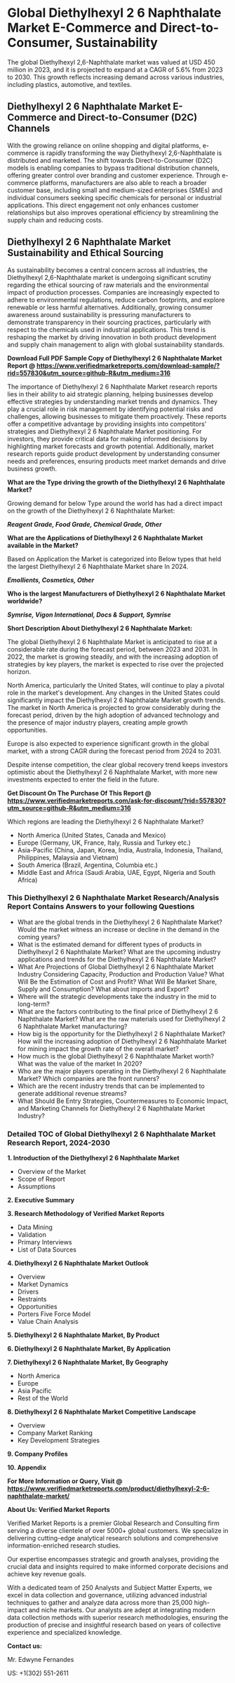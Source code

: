 <h1>Global Diethylhexyl 2 6 Naphthalate Market E-Commerce and Direct-to-Consumer, Sustainability</h1><p class=""><p>The global Diethylhexyl 2,6-Naphthalate market was valued at USD 450 million in 2023, and it is projected to expand at a CAGR of 5.6% from 2023 to 2030. This growth reflects increasing demand across various industries, including plastics, automotive, and textiles.</p><h2>Diethylhexyl 2 6 Naphthalate Market E-Commerce and Direct-to-Consumer (D2C) Channels</h2><p>With the growing reliance on online shopping and digital platforms, e-commerce is rapidly transforming the way Diethylhexyl 2,6-Naphthalate is distributed and marketed. The shift towards Direct-to-Consumer (D2C) models is enabling companies to bypass traditional distribution channels, offering greater control over branding and customer experience. Through e-commerce platforms, manufacturers are also able to reach a broader customer base, including small and medium-sized enterprises (SMEs) and individual consumers seeking specific chemicals for personal or industrial applications. This direct engagement not only enhances customer relationships but also improves operational efficiency by streamlining the supply chain and reducing costs.</p><h2>Diethylhexyl 2 6 Naphthalate Market Sustainability and Ethical Sourcing</h2><p>As sustainability becomes a central concern across all industries, the Diethylhexyl 2,6-Naphthalate market is undergoing significant scrutiny regarding the ethical sourcing of raw materials and the environmental impact of production processes. Companies are increasingly expected to adhere to environmental regulations, reduce carbon footprints, and explore renewable or less harmful alternatives. Additionally, growing consumer awareness around sustainability is pressuring manufacturers to demonstrate transparency in their sourcing practices, particularly with respect to the chemicals used in industrial applications. This trend is reshaping the market by driving innovation in both product development and supply chain management to align with global sustainability standards.</p></p><p class=""><strong>Download Full PDF Sample Copy of Diethylhexyl 2 6 Naphthalate Market Report @ <a href="https://www.verifiedmarketreports.com/download-sample/?rid=557830&utm_source=github-R&utm_medium=316" target="_blank">https://www.verifiedmarketreports.com/download-sample/?rid=557830&utm_source=github-R&utm_medium=316</a></strong></p><p>The importance of&nbsp;Diethylhexyl 2 6 Naphthalate Market research reports lies in their ability to aid strategic planning, helping businesses develop effective strategies by understanding market trends and dynamics. They play a crucial role in risk management by identifying potential risks and challenges, allowing businesses to mitigate them proactively. These reports offer a competitive advantage by providing insights into competitors' strategies and Diethylhexyl 2 6 Naphthalate Market positioning. For investors, they provide critical data for making informed decisions by highlighting market forecasts and growth potential. Additionally, market research reports guide product development by understanding consumer needs and preferences, ensuring products meet market demands and drive business growth.</p><p><strong>What are the&nbsp;Type driving the growth of the Diethylhexyl 2 6 Naphthalate Market?</strong></p><p id="" class="">Growing demand for below Type around the world has had a direct impact on the growth of the Diethylhexyl 2 6 Naphthalate Market:</p><p class=""><em><strong>Reagent Grade, Food Grade, Chemical Grade, Other</strong></em></p><p class=""><strong>What are the&nbsp;Applications&nbsp;of Diethylhexyl 2 6 Naphthalate Market available in the Market?</strong></p><p id="" class="">Based on Application the Market is categorized into Below types that held the largest Diethylhexyl 2 6 Naphthalate Market share In 2024.</p><p class=""><em><strong>Emollients, Cosmetics, Other</strong></em></p><p class=""><strong>Who is the largest Manufacturers of Diethylhexyl 2 6 Naphthalate Market worldwide?</strong></p><p><em><strong>Symrise, Vigon International, Docs & Support, Symrise</strong></em></p><p id="" class=""><strong>Short Description About Diethylhexyl 2 6 Naphthalate Market:</strong></p><p>The global Diethylhexyl 2 6 Naphthalate Market is anticipated to rise at a considerable rate during the forecast period, between 2023 and 2031. In 2022, the market is growing steadily, and with the increasing adoption of strategies by key players, the market is expected to rise over the projected horizon.</p><p>North America, particularly the United States, will continue to play a pivotal role in the market's development. Any changes in the United States could significantly impact the Diethylhexyl 2 6 Naphthalate Market growth trends. The market in North America is projected to grow considerably during the forecast period, driven by the high adoption of advanced technology and the presence of major industry players, creating ample growth opportunities.</p><p>Europe is also expected to experience significant growth in the global market, with a strong CAGR during the forecast period from 2024 to 2031.</p><p>Despite intense competition, the clear global recovery trend keeps investors optimistic about the Diethylhexyl 2 6 Naphthalate Market, with more new investments expected to enter the field in the future.</p><p id="" class=""><strong>Get Discount On The Purchase Of This Report @ <a href="https://www.verifiedmarketreports.com/ask-for-discount/?rid=557830?utm_source=github-R&utm_medium=316" target="_blank">https://www.verifiedmarketreports.com/ask-for-discount/?rid=557830?utm_source=github-R&utm_medium=316</a></strong></p><p class="">Which regions are leading the Diethylhexyl 2 6 Naphthalate Market?</p><ul><li>North America (United States, Canada and Mexico)</li><li>Europe (Germany, UK, France, Italy, Russia and Turkey etc.)</li><li>Asia-Pacific (China, Japan, Korea, India, Australia, Indonesia, Thailand, Philippines, Malaysia and Vietnam)</li><li>South America (Brazil, Argentina, Columbia etc.)</li><li>Middle East and Africa (Saudi Arabia, UAE, Egypt, Nigeria and South Africa)</li></ul><h3 id="" class="">This Diethylhexyl 2 6 Naphthalate Market Research/Analysis Report Contains Answers to your following Questions</h3><ul><li>What are the global trends in the Diethylhexyl 2 6 Naphthalate Market? Would the market witness an increase or decline in the demand in the coming years?</li><li>What is the estimated demand for different types of products in Diethylhexyl 2 6 Naphthalate Market? What are the upcoming industry applications and trends for the Diethylhexyl 2 6 Naphthalate Market?</li><li>What Are Projections of Global Diethylhexyl 2 6 Naphthalate Market Industry Considering Capacity, Production and Production Value? What Will Be the Estimation of Cost and Profit? What Will Be Market Share, Supply and Consumption? What about imports and Export?</li><li>Where will the strategic developments take the industry in the mid to long-term?</li><li>What are the factors contributing to the final price of Diethylhexyl 2 6 Naphthalate Market? What are the raw materials used for Diethylhexyl 2 6 Naphthalate Market manufacturing?</li><li>How big is the opportunity for the Diethylhexyl 2 6 Naphthalate Market? How will the increasing adoption of Diethylhexyl 2 6 Naphthalate Market for mining impact the growth rate of the overall market?</li><li>How much is the global Diethylhexyl 2 6 Naphthalate Market worth? What was the value of the market In 2020?</li><li>Who are the major players operating in the Diethylhexyl 2 6 Naphthalate Market? Which companies are the front runners?</li><li>Which are the recent industry trends that can be implemented to generate additional revenue streams?</li><li>What Should Be Entry Strategies, Countermeasures to Economic Impact, and Marketing Channels for Diethylhexyl 2 6 Naphthalate Market Industry?</li></ul><h3 id="" class="">Detailed TOC of Global Diethylhexyl 2 6 Naphthalate Market Research Report, 2024-2030</h3><p id="" class=""><strong>1. Introduction of the Diethylhexyl 2 6 Naphthalate Market</strong></p><ul><li>Overview of the Market</li><li>Scope of Report</li><li>Assumptions</li></ul><p id="" class=""><strong>2. Executive Summary</strong></p><p id="" class=""><strong>3. Research Methodology of Verified Market Reports</strong></p><ul><li>Data Mining</li><li>Validation</li><li>Primary Interviews</li><li>List of Data Sources</li></ul><p id="" class=""><strong>4. Diethylhexyl 2 6 Naphthalate Market Outlook</strong></p><ul><li>Overview</li><li>Market Dynamics</li><li>Drivers</li><li>Restraints</li><li>Opportunities</li><li>Porters Five Force Model</li><li>Value Chain Analysis</li></ul><p id="" class=""><strong>5. Diethylhexyl 2 6 Naphthalate Market, By Product</strong></p><p id="" class=""><strong>6. Diethylhexyl 2 6 Naphthalate Market, By Application</strong></p><p id="" class=""><strong>7. Diethylhexyl 2 6 Naphthalate Market, By Geography</strong></p><ul><li>North America</li><li>Europe</li><li>Asia Pacific</li><li>Rest of the World</li></ul><p id="" class=""><strong>8. Diethylhexyl 2 6 Naphthalate Market Competitive Landscape</strong></p><ul><li>Overview</li><li>Company Market Ranking</li><li>Key Development Strategies</li></ul><p id="" class=""><strong>9. Company Profiles</strong></p><p id="" class=""><strong>10. Appendix</strong></p><p id="" class=""><strong>For More Information or Query, Visit @ <a href="https://www.verifiedmarketreports.com/product/diethylhexyl-2-6-naphthalate-market/" target="_blank">https://www.verifiedmarketreports.com/product/diethylhexyl-2-6-naphthalate-market/</a></strong></p><p id="" class=""><strong>About Us: Verified Market Reports</strong></p><p id="" class="">Verified Market Reports is a premier Global Research and Consulting firm serving a diverse clientele of over 5000+ global customers. We specialize in delivering cutting-edge analytical research solutions and comprehensive information-enriched research studies.</p><p id="" class="">Our expertise encompasses strategic and growth analyses, providing the crucial data and insights required to make informed corporate decisions and achieve key revenue goals.</p><p id="" class="">With a dedicated team of 250 Analysts and Subject Matter Experts, we excel in data collection and governance, utilizing advanced industrial techniques to gather and analyze data across more than 25,000 high-impact and niche markets. Our analysts are adept at integrating modern data collection methods with superior research methodologies, ensuring the production of precise and insightful research based on years of collective experience and specialized knowledge.</p><p id="" class=""><strong>Contact us:</strong></p><p id="" class="">Mr. Edwyne Fernandes</p><p id="" class="">US: +1(302) 551-2611</p>